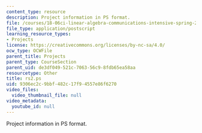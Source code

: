```yaml
---
content_type: resource
description: Project information in PS format.
file: /courses/18-06ci-linear-algebra-communications-intensive-spring-2004/9306ec2c9bbf482c17f94557e86f6270_rs2.ps
file_type: application/postscript
learning_resource_types:
- Projects
license: https://creativecommons.org/licenses/by-nc-sa/4.0/
ocw_type: OCWFile
parent_title: Projects
parent_type: CourseSection
parent_uid: de3df049-521c-7063-56c9-8fdb65ea58aa
resourcetype: Other
title: rs2.ps
uid: 9306ec2c-9bbf-482c-17f9-4557e86f6270
video_files:
  video_thumbnail_file: null
video_metadata:
  youtube_id: null
---
```

Project information in PS format.